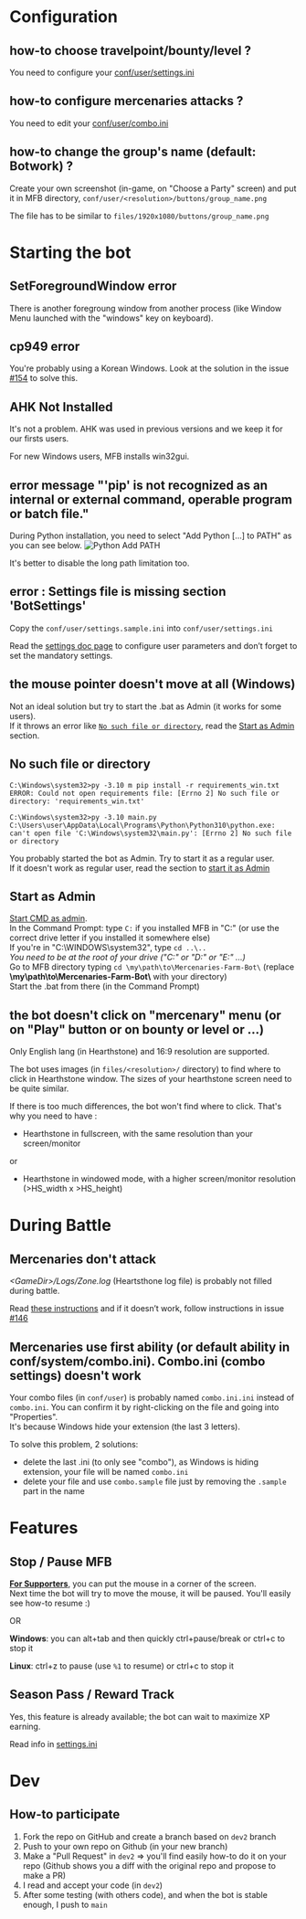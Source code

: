 # Configuration 
## how-to choose travelpoint/bounty/level ?

You need to configure your [conf/user/settings.ini](https://github.com/Efemache/Mercenaries-Farm-bot/tree/main/doc/settings.md#settingsini)


## how-to configure mercenaries attacks ?

You need to edit your [conf/user/combo.ini](https://github.com/Efemache/Mercenaries-Farm-bot/tree/main/doc/settings.md#comboini)

## how-to change the group's name (default: Botwork) ?

Create your own screenshot (in-game, on "Choose a Party" screen) and put it in MFB directory, `conf/user/<resolution>/buttons/group_name.png`

The file has to be similar to `files/1920x1080/buttons/group_name.png`

# Starting the bot
## SetForegroundWindow error
There is another foregroung window from another process (like Window Menu launched with the "windows" key on keyboard).

## cp949 error
You're probably using a Korean Windows. Look at the solution in the issue [#154](https://github.com/Efemache/Mercenaries-Farm-bot/issues/154#issuecomment-1310417583) to solve this.


## AHK Not Installed
It's not a problem. AHK was used in previous versions and we keep it for our firsts users.

For new Windows users, MFB installs win32gui.


## error message "'pip' is not recognized as an internal or external command, operable program or batch file."

During Python installation, you need to select "Add Python [...] to PATH" as you can see below.
![Python Add PATH](https://user-images.githubusercontent.com/56414438/159332697-ed9249b2-ee82-442f-9c58-6bd72da4244f.png)

It's better to disable the long path limitation too.

## error : Settings file is missing section 'BotSettings'

Copy the
`conf/user/settings.sample.ini` into 
`conf/user/settings.ini`


Read the [settings doc page](https://github.com/Efemache/Mercenaries-Farm-bot/tree/main/doc/settings.md#settingsini) to configure user parameters and don’t forget to set the mandatory settings.


## the mouse pointer doesn't move at all (Windows)
Not an ideal solution but try to start the .bat as Admin (it works for some users).  
If it throws an error like [`No such file or directory`](https://github.com/Efemache/Mercenaries-Farm-bot/tree/main/doc/FAQ.md#no-such-file-or-directory), read the [Start as Admin](https://github.com/Efemache/Mercenaries-Farm-bot/tree/main/doc/FAQ.md#start-as-admin) section.

## No such file or directory
```
C:\Windows\system32>py -3.10 m pip install -r requirements_win.txt
ERROR: Could not open requirements file: [Errno 2] No such file or directory: 'requirements_win.txt'

C:\Windows\system32>py -3.10 main.py
C:\Users\user\AppData\Local\Programs\Python\Python310\python.exe: can't open file 'C:\Windows\system32\main.py': [Errno 2] No such file or directory
```
You probably started the bot as Admin. Try to start it as a regular user.  
If it doesn't work as regular user, read the section to [start it as Admin](https://github.com/Efemache/Mercenaries-Farm-bot/tree/main/doc/FAQ.md#start-as-admin)

## Start as Admin
[Start CMD as admin](https://grok.lsu.edu/article.aspx?articleid=18026&printable=y).  
In the Command Prompt: type `C:` if you installed MFB in "C:" (or use the correct drive letter if you installed it somewhere else)  
If you're in "C:\WINDOWS\system32", type `cd ..\..`  
*You need to be at the root of your drive ("C:" or "D:" or "E:" ...)*  
Go to MFB directory typing `cd \my\path\to\Mercenaries-Farm-Bot\` (replace **\\my\\path\\to\\Mercenaries-Farm-Bot\\** with your directory)  
Start the .bat from there (in the Command Prompt)

## the bot doesn't click on "mercenary" menu (or on "Play" button or on bounty or level or ...)
Only English lang (in Hearthstone) and 16:9 resolution are supported.

The bot uses images (in `files/<resolution>/` directory) to find where to click in Hearthstone window. The sizes of your hearthstone screen need to be quite similar.

If there is too much differences, the bot won't find where to click. That's why you need to have : 
- Hearthstone in fullscreen, with the same resolution than your screen/monitor

or
- Hearthstone in windowed mode, with a higher screen/monitor resolution (>HS_width x >HS_height)

# During Battle
## Mercenaries don't attack
*\<GameDir\>/Logs/Zone.log* (Heartsthone log file) is probably not filled during battle.

Read [these instructions](https://github.com/Efemache/Mercenaries-Farm-bot/tree/main/doc/settings.md#logconfig) and if it doesn’t work, follow instructions in issue [#146](https://github.com/Efemache/Mercenaries-Farm-bot/issues/146)

## Mercenaries use first ability (or default ability in conf/system/combo.ini). Combo.ini (combo settings) doesn't work

Your combo files (in `conf/user`) is probably named `combo.ini.ini` instead of `combo.ini`.  You can confirm it by right-clicking on the file and going into "Properties".  
It's because Windows hide your extension (the last 3 letters).

To solve this problem, 2 solutions: 
* delete the last .ini (to only see "combo"), as Windows is hiding extension, your file will be named `combo.ini`
* delete your file and use `combo.sample` file just by removing the `.sample` part in the name

# Features
## Stop / Pause MFB
[**For Supporters**](https://ko-fi.com/mercenariesfarm/posts), you can put the mouse in a corner of the screen.  
Next time the bot will try to move the mouse, it will be paused. You'll easily see how-to resume :)

OR  

**Windows**: you can alt+tab and then quickly ctrl+pause/break or ctrl+c to stop it

**Linux**: ctrl+z to pause (use `%1` to resume) or ctrl+c to stop it
## Season Pass / Reward Track
Yes, this feature is already available; the bot can wait to maximize XP earning.

Read info in [settings.ini](https://github.com/Efemache/Mercenaries-Farm-bot/tree/main/doc/settings.md#botsettings-section)


# Dev 
## How-to participate
1) Fork the repo on GitHub and create a branch based on `dev2` branch
2) Push to your own repo on Github (in your new branch)
3) Make a "Pull Request" in `dev2` => you'll find easily how-to do it on your repo (Github shows you a diff with the original repo and propose to make a PR)
4) I read and accept your code (in `dev2`)
5) After some testing (with others code), and when the bot is stable enough, I push to `main`
